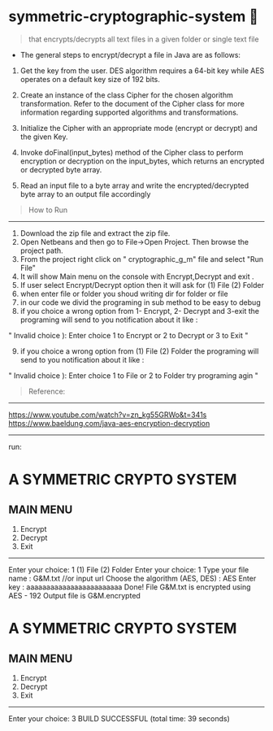 # symmetric-cryptographic-system :closed_lock_with_key:
> that encrypts/decrypts all text files in a given folder or single text file

- The general steps to encrypt/decrypt a file in Java are as follows:

1. Get the key from the user. DES algorithm requires a 64-bit key while AES operates on a default key size of 192 bits.

2. Create an instance of the class Cipher for the chosen algorithm transformation. Refer to the document of the
Cipher class for more information regarding supported algorithms and transformations.

3. Initialize the Cipher with an appropriate mode (encrypt or decrypt) and the given Key.

4. Invoke doFinal(input_bytes) method of the Cipher class to perform encryption or decryption on the
input_bytes, which returns an encrypted or decrypted byte array.

5. Read an input file to a byte array and write the encrypted/decrypted byte array to an output file accordingly

>How to Run
------------------------------------------------------
1. Download the zip file and extract the zip file.
2. Open Netbeans and then go to File->Open Project. Then browse the project path.
3. From the project right click on " cryptographic_g_m" file and select "Run File"
4. It will show Main menu on the console with Encrypt,Decrypt and exit .
5. If user select  Encrypt/Decrypt option then it will ask for (1) File (2) Folder
6. when enter file or folder you shoud writing dir for folder or file 
7. in our code we divid the programing in sub method to be easy to debug 
8. if you choice a wrong option from 1- Encrypt, 2- Decrypt and 3-exit
the programing will send to you notification about it like :
 
" Invalid choice ):  Enter choice 1 to Encrypt  or 2 to Decrypt  or 3 to  Exit "

9. if you choice a wrong option from (1) File (2) Folder
the programing will send to you notification about it like :

" Invalid choice ):   Enter choice 1 to File  or 2 to Folder  try  programing agin "



>Reference:
-----------------------------------------------------------------------------------
https://www.youtube.com/watch?v=zn_kg55GRWo&t=341s
https://www.baeldung.com/java-aes-encryption-decryption

-----------------------------------------------------------------------------------

run:

 A SYMMETRIC CRYPTO SYSTEM
======================================= 
MAIN MENU 
------------------------------------- 
1. Encrypt 
2. Decrypt 
3. Exit 
-----------------------------------------

Enter your choice: 1
(1) File (2) Folder 
Enter your choice: 1
Type your file name : G&M.txt //or input url 
Choose the algorithm (AES, DES) : AES
Enter key : aaaaaaaaaaaaaaaaaaaaaaaa
Done! File G&M.txt is encrypted using AES - 192
Output file is G&M.encrypted

 A SYMMETRIC CRYPTO SYSTEM
======================================= 
MAIN MENU 
------------------------------------- 
1. Encrypt 
2. Decrypt 
3. Exit 
-----------------------------------------

Enter your choice: 3
BUILD SUCCESSFUL (total time: 39 seconds)
